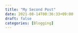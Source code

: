 ```yaml
---
title: "My Second Post"
date: 2021-08-14T00:36:33+09:00
draft: false
categories: [Blogging]
---
```


